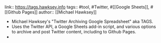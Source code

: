 link:: https://tags.hawksey.info
tags:: #tool, #Twitter, #[[Google Sheets]], #[[Github Pages]]
author:: [[Michael Hawksey]]

- Michael Hawksey's "Twitter Archiving Google Spreadsheet" aka TAGS.
- Uses the Twitter API, a Google Sheets add-in script, and various options to archive and post Twitter content, including to Github Pages.
-